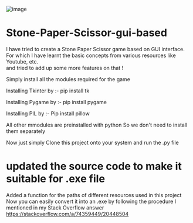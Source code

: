 ![image](https://github.com/ManvendraSinghh/Stone-Paper-Scissor-gui-based/assets/117578356/65251700-2a0f-4e17-ad1c-a74b62542f5e)


# Stone-Paper-Scissor-gui-based
I have tried to create a Stone Paper Scissor game based on GUI interface. For which I have learnt the basic concepts from various resources like Youtube, etc.  
and tried to add up some more features on that !

Simply install all the modules required for the game

Installing Tkinter by :-
pip install tk

Installing Pygame by :-
pip install pygame

Installing PIL by :-
Pip install pillow

All other mmodules are preinstalled with python So we don't need to install them separately

Now just simply Clone this project onto your system and run the .py file 

# updated the source code to make it suitable for .exe file

Added a function for the paths of different resources used in this project
Now you can easily convert it into an .exe by following the procedure I mentioned in my Stack Overflow answer
https://stackoverflow.com/a/74359449/20448504
